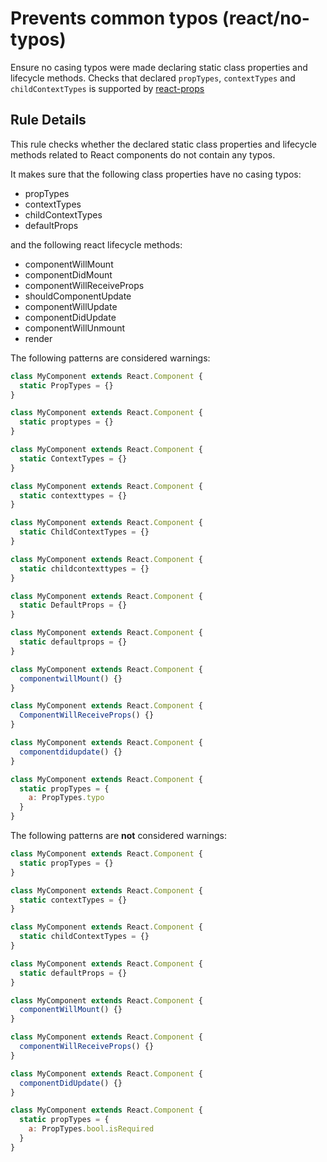 # Prevents common typos (react/no-typos)

Ensure no casing typos were made declaring static class properties and lifecycle methods.
Checks that declared `propTypes`, `contextTypes` and `childContextTypes` is supported by [react-props](https://github.com/facebook/prop-types)

## Rule Details

This rule checks whether the declared static class properties and lifecycle methods related to React components do not contain any typos.

It makes sure that the following class properties have
no casing typos:

* propTypes
* contextTypes
* childContextTypes
* defaultProps

and the following react lifecycle methods:

* componentWillMount
* componentDidMount
* componentWillReceiveProps
* shouldComponentUpdate
* componentWillUpdate
* componentDidUpdate
* componentWillUnmount
* render


The following patterns are considered warnings:

```js
class MyComponent extends React.Component {
  static PropTypes = {}
}

class MyComponent extends React.Component {
  static proptypes = {}
}

class MyComponent extends React.Component {
  static ContextTypes = {}
}

class MyComponent extends React.Component {
  static contexttypes = {}
}

class MyComponent extends React.Component {
  static ChildContextTypes = {}
}

class MyComponent extends React.Component {
  static childcontexttypes = {}
}

class MyComponent extends React.Component {
  static DefaultProps = {}
}

class MyComponent extends React.Component {
  static defaultprops = {}
}

class MyComponent extends React.Component {
  componentwillMount() {}
}

class MyComponent extends React.Component {
  ComponentWillReceiveProps() {}
}

class MyComponent extends React.Component {
  componentdidupdate() {}
}

class MyComponent extends React.Component {
  static propTypes = {
    a: PropTypes.typo
  }
}

```

The following patterns are **not** considered warnings:

```js
class MyComponent extends React.Component {
  static propTypes = {}
}

class MyComponent extends React.Component {
  static contextTypes = {}
}

class MyComponent extends React.Component {
  static childContextTypes = {}
}

class MyComponent extends React.Component {
  static defaultProps = {}
}

class MyComponent extends React.Component {
  componentWillMount() {}
}

class MyComponent extends React.Component {
  componentWillReceiveProps() {}
}

class MyComponent extends React.Component {
  componentDidUpdate() {}
}

class MyComponent extends React.Component {
  static propTypes = {
    a: PropTypes.bool.isRequired
  }
}
```
